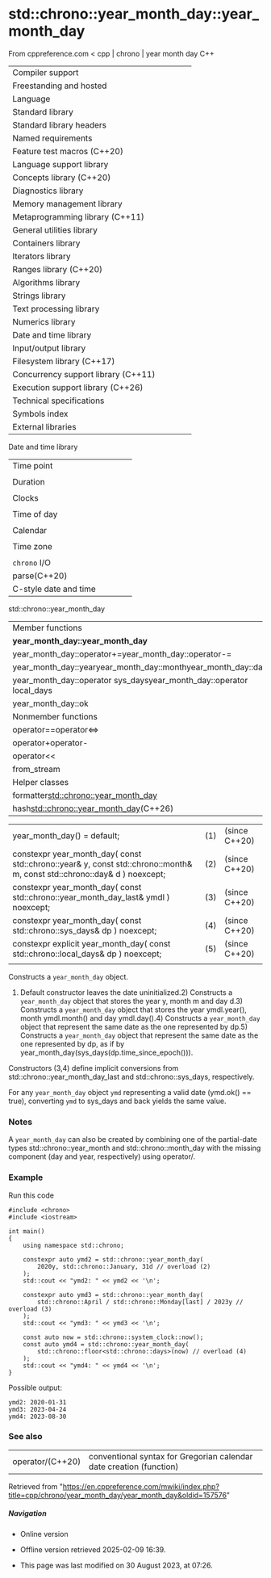 # std::chrono::year_month_day::year_month_day

From cppreference.com
< cpp‎ | chrono‎ | year month day
C++

|  |  |  |  |  |
| --- | --- | --- | --- | --- |
| Compiler support | | | | |
| Freestanding and hosted | | | | |
| Language | | | | |
| Standard library | | | | |
| Standard library headers | | | | |
| Named requirements | | | | |
| Feature test macros (C++20) | | | | |
| Language support library | | | | |
| Concepts library (C++20) | | | | |
| Diagnostics library | | | | |
| Memory management library | | | | |
| Metaprogramming library (C++11) | | | | |
| General utilities library | | | | |
| Containers library | | | | |
| Iterators library | | | | |
| Ranges library (C++20) | | | | |
| Algorithms library | | | | |
| Strings library | | | | |
| Text processing library | | | | |
| Numerics library | | | | |
| Date and time library | | | | |
| Input/output library | | | | |
| Filesystem library (C++17) | | | | |
| Concurrency support library (C++11) | | | | |
| Execution support library (C++26) | | | | |
| Technical specifications | | | | |
| Symbols index | | | | |
| External libraries | | | | |

Date and time library

|  |  |  |  |  |
| --- | --- | --- | --- | --- |
| Time point | | | | |
| |  |  |  |  |  | | --- | --- | --- | --- | --- | | time_point(C++11) | | | | | | |  |  |  |  |  | | --- | --- | --- | --- | --- | | clock_time_conversion(C++20) | | | | | | |  |  |  |  |  | | --- | --- | --- | --- | --- | | clock_cast(C++20) | | | | | |
| Duration | | | | |
| |  |  |  |  |  | | --- | --- | --- | --- | --- | | duration(C++11) | | | | | |
| Clocks | | | | |
| |  |  |  |  |  | | --- | --- | --- | --- | --- | | system_clock(C++11) | | | | | | steady_clock(C++11) | | | | | | is_clock(C++20) | | | | | | |  |  |  |  |  | | --- | --- | --- | --- | --- | | utc_clock(C++20) | | | | | | tai_clock(C++20) | | | | | | high_resolution_clock(C++11) | | | | | | |  |  |  |  |  | | --- | --- | --- | --- | --- | | gps_clock(C++20) | | | | | | file_clock(C++20) | | | | | | local_t(C++20) | | | | | |
| Time of day | | | | |
| |  |  |  |  |  | | --- | --- | --- | --- | --- | | is_amis_pm(C++20)(C++20) | | | | | | |  |  |  |  |  | | --- | --- | --- | --- | --- | | make12make24(C++20)(C++20) | | | | | | |  |  |  |  |  | | --- | --- | --- | --- | --- | | hh_mm_ss(C++20) | | | | | |  | | | | | |
| Calendar | | | | |
| |  |  |  |  |  | | --- | --- | --- | --- | --- | | day(C++20) | | | | | | month(C++20) | | | | | | year(C++20) | | | | | | weekday(C++20) | | | | | | operator/(C++20) | | | | | | year_month_day(C++20) | | | | | | |  |  |  |  |  | | --- | --- | --- | --- | --- | | year_month_day_last(C++20) | | | | | | year_month_weekday(C++20) | | | | | | year_month_weekday_last(C++20) | | | | | | weekday_indexed(C++20) | | | | | | weekday_last(C++20) | | | | | | month_day(C++20) | | | | | | |  |  |  |  |  | | --- | --- | --- | --- | --- | | month_day_last(C++20) | | | | | | month_weekday(C++20) | | | | | | month_weekday_last(C++20) | | | | | | year_month(C++20) | | | | | | last_speclast(C++20)(C++20) | | | | | |
| Time zone | | | | |
| |  |  |  |  |  | | --- | --- | --- | --- | --- | | tzdb(C++20) | | | | | | tzdb_list(C++20) | | | | | | get_tzdbget_tzdb_listreload_tzdbremote_version(C++20)(C++20)(C++20)(C++20) | | | | | | sys_info(C++20) | | | | | | |  |  |  |  |  | | --- | --- | --- | --- | --- | | local_info(C++20) | | | | | | nonexistent_local_time(C++20) | | | | | | ambiguous_local_time(C++20) | | | | | | locate_zone(C++20) | | | | | | current_zone(C++20) | | | | | | time_zone(C++20) | | | | | | choose(C++20) | | | | | | |  |  |  |  |  | | --- | --- | --- | --- | --- | | zoned_traits(C++20) | | | | | | zoned_time(C++20) | | | | | | time_zone_link(C++20) | | | | | | leap_second(C++20) | | | | | | leap_second_info(C++20) | | | | | | get_leap_second_info(C++20) | | | | | |  | | | | | |
| `chrono` I/O | | | | |
| parse(C++20) | | | | |
| C-style date and time | | | | |

std::chrono::year_month_day

|  |  |  |  |  |
| --- | --- | --- | --- | --- |
| Member functions | | | | |
| ****year_month_day::year_month_day**** | | | | |
| year_month_day::operator+=year_month_day::operator-= | | | | |
| year_month_day::yearyear_month_day::monthyear_month_day::day | | | | |
| year_month_day::operator sys_daysyear_month_day::operator local_days | | | | |
| year_month_day::ok | | | | |
| Nonmember functions | | | | |
| operator==operator<=> | | | | |
| operator+operator- | | | | |
| operator<< | | | | |
| from_stream | | | | |
| Helper classes | | | | |
| formatter<std::chrono::year_month_day> | | | | |
| hash<std::chrono::year_month_day>(C++26) | | | | |

|  |  |  |
| --- | --- | --- |
| year_month_day() = default; | (1) | (since C++20) |
| constexpr year_month_day( const std::chrono::year& y,  const std::chrono::month& m, const std::chrono::day& d ) noexcept; | (2) | (since C++20) |
| constexpr year_month_day( const std::chrono::year_month_day_last& ymdl ) noexcept; | (3) | (since C++20) |
| constexpr year_month_day( const std::chrono::sys_days& dp ) noexcept; | (4) | (since C++20) |
| constexpr explicit year_month_day( const std::chrono::local_days& dp ) noexcept; | (5) | (since C++20) |
|  |  |  |

Constructs a `year_month_day` object.

1) Default constructor leaves the date uninitialized.2) Constructs a `year_month_day` object that stores the year y, month m and day d.3) Constructs a `year_month_day` object that stores the year ymdl.year(), month ymdl.month() and day ymdl.day().4) Constructs a `year_month_day` object that represent the same date as the one represented by dp.5) Constructs a `year_month_day` object that represent the same date as the one represented by dp, as if by year_month_day(sys_days(dp.time_since_epoch())).

Constructors (3,4) define implicit conversions from std::chrono::year_month_day_last and std::chrono::sys_days, respectively.

For any `year_month_day` object `ymd` representing a valid date (ymd.ok() == true), converting `ymd` to sys_days and back yields the same value.

### Notes

A `year_month_day` can also be created by combining one of the partial-date types std::chrono::year_month and std::chrono::month_day with the missing component (day and year, respectively) using operator/.

### Example

Run this code

```
#include <chrono>
#include <iostream>
 
int main()
{
    using namespace std::chrono;
 
    constexpr auto ymd2 = std::chrono::year_month_day(
        2020y, std::chrono::January, 31d // overload (2)
    );
    std::cout << "ymd2: " << ymd2 << '\n';
 
    constexpr auto ymd3 = std::chrono::year_month_day(
        std::chrono::April / std::chrono::Monday[last] / 2023y // overload (3)
    );
    std::cout << "ymd3: " << ymd3 << '\n';
 
    const auto now = std::chrono::system_clock::now();
    const auto ymd4 = std::chrono::year_month_day(
        std::chrono::floor<std::chrono::days>(now) // overload (4)
    );
    std::cout << "ymd4: " << ymd4 << '\n';
}

```

Possible output:

```
ymd2: 2020-01-31
ymd3: 2023-04-24
ymd4: 2023-08-30

```

### See also

|  |  |
| --- | --- |
| operator/(C++20) | conventional syntax for Gregorian calendar date creation   (function) |

Retrieved from "<https://en.cppreference.com/mwiki/index.php?title=cpp/chrono/year_month_day/year_month_day&oldid=157576>"

##### Navigation

- Online version
- Offline version retrieved 2025-02-09 16:39.

- This page was last modified on 30 August 2023, at 07:26.